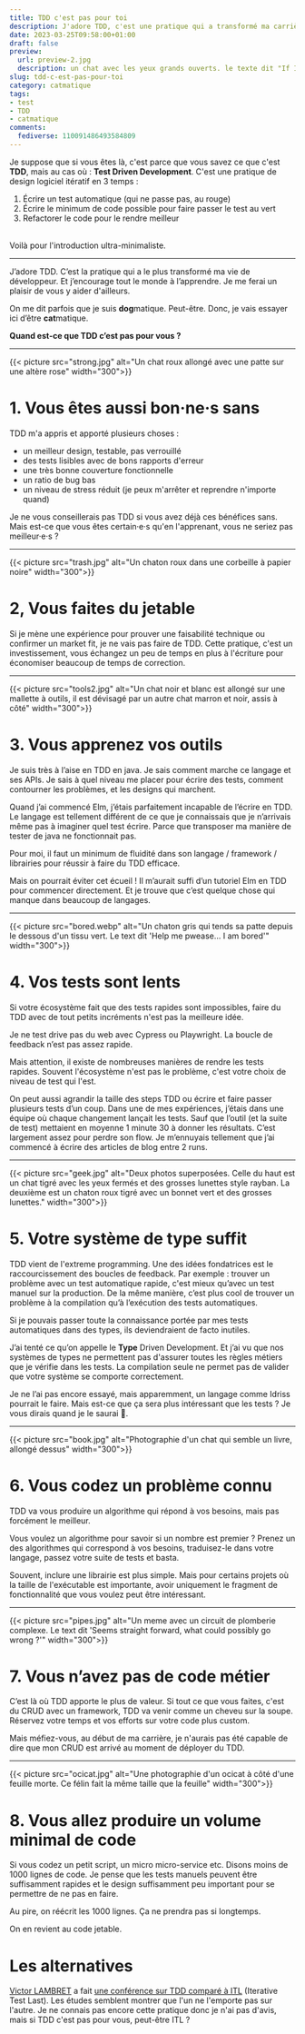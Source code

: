 ```yaml
---
title: TDD c'est pas pour toi
description: J'adore TDD, c'est une pratique qui a transformé ma carrière. Mais c'est pas pour tout le monde, tout le temps. 8 moments à ne pas l'utiliser !
date: 2023-03-25T09:58:00+01:00
draft: false
preview:
  url: preview-2.jpg
  description: un chat avec les yeux grands ouverts. le texte dit "If I just keep looking cute, they'll surely blame the dog"
slug: tdd-c-est-pas-pour-toi
category: catmatique
tags:
- test
- TDD
- catmatique
comments:
  fediverse: 110091486493584809
---
```


Je suppose que si vous êtes là, c'est parce que vous savez ce que c'est __TDD__, mais au cas où : __Test Driven Development__. C'est une pratique de design logiciel itératif en 3 temps :  
1. Écrire un test automatique (qui ne passe pas, au rouge)
2. Écrire le minimum de code possible pour faire passer le test au vert
3. Refactorer le code pour le rendre meilleur  
  
<br>
Voilà pour l'introduction ultra-minimaliste.

----------------------------------------

J’adore TDD. C’est la pratique qui a le plus transformé ma vie de développeur. Et j’encourage tout le monde à l’apprendre. Je me ferai un plaisir de vous y aider d'ailleurs. 

On me dit parfois que je suis <strong>dog</strong>matique. Peut-être. Donc, je vais essayer ici d’être <strong>cat</strong>matique.

__Quand est-ce que TDD c’est pas pour vous ?__

-----
<div class="row">
{{< picture src="strong.jpg" alt="Un chat roux allongé avec une patte sur une altère rose" width="300">}}
<div>

# 1. Vous êtes aussi bon·ne·s sans
TDD m'a appris et apporté plusieurs choses :  
- un meilleur design, testable, pas verrouillé
- des tests lisibles avec de bons rapports d'erreur
- une très bonne couverture fonctionnelle
- un ratio de bug bas
- un niveau de stress réduit (je peux m'arrêter et reprendre n'importe quand)

Je ne vous conseillerais pas TDD si vous avez déjà ces bénéfices sans. Mais est-ce que vous êtes certain·e·s qu'en l'apprenant, vous ne seriez pas meilleur·e·s ?
</div>
</div>

-----

<div class="row">
{{< picture src="trash.jpg" alt="Un chaton roux dans une corbeille à papier noire" width="300">}}
<div>

# 2, Vous faites du jetable
Si je mène une expérience pour prouver une faisabilité technique ou confirmer un market fit, je ne vais pas faire de TDD. Cette pratique, c'est un investissement, vous échangez un peu de temps en plus à l'écriture pour économiser beaucoup de temps de correction. 
</div>
</div>

-----

<div class="row">
{{< picture src="tools2.jpg" alt="Un chat noir et blanc est allongé sur une mallette à outils, il est dévisagé par un autre chat marron et noir, assis à côté" width="300">}}
<div>

# 3. Vous apprenez vos outils 
Je suis très à l’aise en TDD en java. Je sais comment marche ce langage et ses APIs. Je sais à quel niveau me placer pour écrire des tests, comment contourner les problèmes, et les designs qui marchent. 

Quand j’ai commencé Elm, j’étais parfaitement incapable de l’écrire en TDD. Le langage est tellement différent de ce que je connaissais que je n’arrivais même pas à imaginer quel test écrire. Parce que transposer ma manière de tester de java ne fonctionnait pas. 

Pour moi, il faut un minimum de fluidité dans son langage / framework / librairies pour réussir à faire du TDD efficace. 

Mais on pourrait éviter cet écueil ! Il m’aurait suffi d’un tutoriel Elm en TDD pour commencer directement. Et je trouve que c’est quelque chose qui manque dans beaucoup de langages. 
</div>
</div>

-----

<div class="row">
{{< picture src="bored.webp" alt="Un chaton gris qui tends sa patte depuis le dessous d'un tissu vert. Le text dit 'Help me pwease... I am bored'" width="300">}}
<div>

# 4. Vos tests sont lents
Si votre écosystème fait que des tests rapides sont impossibles, faire du TDD avec de tout petits incréments n'est pas la meilleure idée.

Je ne test drive pas du web avec Cypress ou Playwright. La boucle de feedback n’est pas assez rapide. 

Mais attention, il existe de nombreuses manières de rendre les tests rapides. Souvent l'écosystème n'est pas le problème, c'est votre choix de niveau de test qui l'est.

On peut aussi agrandir la taille des steps TDD ou écrire et faire passer plusieurs tests d’un coup. Dans une de mes expériences, j’étais dans une équipe où chaque changement lançait les tests. Sauf que l’outil (et la suite de test) mettaient en moyenne 1 minute 30 à donner les résultats. C’est largement assez pour perdre son flow. Je m’ennuyais tellement que j’ai commencé à écrire des articles de blog entre 2 runs. 
</div>
</div>

-----

<div class="row">
{{< picture src="geek.jpg" alt="Deux photos superposées. Celle du haut est un chat tigré avec les yeux fermés et des grosses lunettes style rayban. La deuxième est un chaton roux tigré avec un bonnet vert et des grosses lunettes." width="300">}}
<div>

# 5. Votre système de type suffit
TDD vient de l'extreme programming. Une des idées fondatrices est le raccourcissement des boucles de feedback. Par exemple : trouver un problème avec un test automatique rapide, c'est mieux qu’avec un test manuel sur la production. De la même manière, c’est plus cool de trouver un problème à la compilation qu’à l’exécution des tests automatiques. 

Si je pouvais passer toute la connaissance portée par mes tests automatiques dans des types, ils deviendraient de facto inutiles. 

J’ai tenté ce qu’on appelle le __Type__ Driven Development. Et j’ai vu que nos systèmes de types ne permettent pas d'assurer toutes les règles métiers que je vérifie dans les tests. La compilation seule ne permet pas de valider que votre système se comporte correctement. 

Je ne l’ai pas encore essayé, mais apparemment, un langage comme Idriss pourrait le faire. Mais est-ce que ça sera plus intéressant que les tests ? Je vous dirais quand je le saurai 🤣.
</div>
</div>


-----

<div class="row">
{{< picture src="book.jpg" alt="Photographie d'un chat qui semble un livre, allongé dessus" width="300">}}
<div>

# 6. Vous codez un problème connu
TDD va vous produire un algorithme qui répond à vos besoins, mais pas forcément le meilleur. 

Vous voulez un algorithme pour savoir si un nombre est premier ? Prenez un des algorithmes qui correspond à vos besoins, traduisez-le dans votre langage, passez votre suite de tests et basta.

Souvent, inclure une librairie est plus simple. Mais pour certains projets où la taille de l'exécutable est importante, avoir uniquement le fragment de fonctionnalité que vous voulez peut être intéressant.
</div>
</div>

-----

<div class="row">
{{< picture src="pipes.jpg" alt="Un meme avec un circuit de plomberie complexe. Le text dit 'Seems straight forward, what could possibly go wrong ?'" width="300">}}
<div>

# 7. Vous n’avez pas de code métier
C’est là où TDD apporte le plus de valeur. Si tout ce que vous faites, c'est du CRUD avec un framework, TDD va venir comme un cheveu sur la soupe. Réservez votre temps et vos efforts sur votre code plus custom. 

Mais méfiez-vous, au début de ma carrière, je n'aurais pas été capable de dire que mon CRUD est arrivé au moment de déployer du TDD.
</div>
</div>

-----

<div class="row">
{{< picture src="ocicat.jpg" alt="Une photographie d'un ocicat à côté d'une feuille morte. Ce félin fait la même taille que la feuille" width="300">}}
<div>

# 8. Vous allez produire un volume minimal de code
Si vous codez un petit script, un micro micro-service etc. Disons moins de 1000 lignes de code. Je pense que les tests manuels peuvent être suffisamment rapides et le design suffisamment peu important pour se permettre de ne pas en faire. 

Au pire, on réécrit les 1000 lignes. Ça ne prendra pas si longtemps. 

On en revient au code jetable.
</div>
</div>

# Les alternatives
[Victor LAMBRET](https://www.linkedin.com/in/victor-lambret-5218b9b2/) a fait [une conférence sur TDD comparé à ITL](https://www.youtube.com/watch?v=Ddarw3wUXQY) (Iterative Test Last). Les études semblent montrer que l'un ne l'emporte pas sur l'autre. Je ne connais pas encore cette pratique donc je n'ai pas d'avis, mais si TDD c'est pas pour vous, peut-être ITL ? 